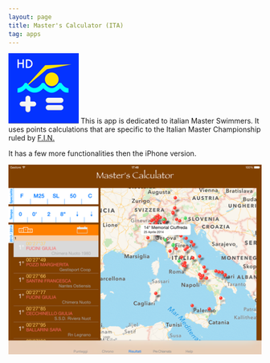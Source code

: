 ```yaml
---
layout: page
title: Master's Calculator (ITA)
tag: apps
---
```

![mc-hd-icon]
This is app is dedicated to italian Master Swimmers. It uses points calculations that are 
specific to the Italian Master Championship ruled by [F.I.N.][fin]

It has a few more functionalities then the iPhone version.

[![mc-screen][mc-screen]][mc-screen]


[fin]: http://www.federnuoto.it				"Federazione Italiana Nuoto"
[mc-hd-icon]: apps_mc-hd-icon.png			"Master's Calculator HD Icon"
[mc-screen]: mc3_HD_ITA.png					"Master's Calculator Screen"